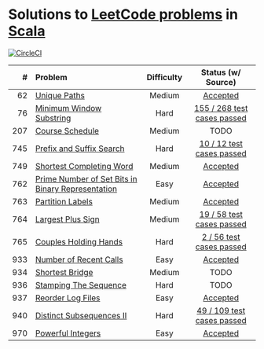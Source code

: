# Solutions to [LeetCode problems](https://leetcode.com/problemset/all/) in [Scala](https://www.scala-lang.org/)

[![CircleCI](https://circleci.com/gh/aa8y/leetcode-scala/tree/master.svg?style=shield&circle-token=7012e3ab725c94f866647778ab0bd7be465ccdd0)](https://circleci.com/gh/aa8y/leetcode-scala/tree/master)

| #    | Problem  |  Difficulty  |  Status (w/ Source) |
|-----:|:---------|:------------:|:-------------------:|
| 62   | [Unique Paths](https://leetcode.com/problems/unique-paths/description/) | Medium | [Accepted](https://github.com/aa8y/leetcode/blob/master/scala/src/main/scala/co/aa8y/leetcode/UniquePaths.scala) |
| 76   | [Minimum Window Substring](https://leetcode.com/problems/minimum-window-substring/) | Hard | [155 / 268 test cases passed](https://github.com/aa8y/leetcode/blob/master/scala/src/main/scala/co/aa8y/leetcode/MinimumWindowSubstring.scala) |
| 207  | [Course Schedule](https://leetcode.com/problems/course-schedule/) | Medium | TODO |
| 745  | [Prefix and Suffix Search](https://leetcode.com/problems/prefix-and-suffix-search/description/) | Hard | [10 / 12 test cases passed](https://github.com/aa8y/leetcode/blob/master/scala/src/main/scala/co/aa8y/leetcode/PrefixAndSuffixSearch.scala) |
| 749  | [Shortest Completing Word](https://leetcode.com/problems/shortest-completing-word/description/) | Medium | [Accepted](https://github.com/aa8y/leetcode/blob/master/scala/src/main/scala/co/aa8y/leetcode/ShortestCompletingWord.scala) |
| 762  | [Prime Number of Set Bits in Binary Representation](https://leetcode.com/contest/weekly-contest-67/problems/prime-number-of-set-bits-in-binary-representation/) | Easy | [Accepted](https://github.com/aa8y/leetcode/blob/master/scala/src/main/scala/co/aa8y/leetcode/PrimeNumberOfSetBitsInBinaryRepresentation.scala) |
| 763  | [Partition Labels](https://leetcode.com/contest/weekly-contest-67/problems/partition-labels/) | Medium | [Accepted](https://github.com/aa8y/leetcode/blob/master/scala/src/main/scala/co/aa8y/leetcode/PartitionLabels.scala) |
| 764  | [Largest Plus Sign](https://leetcode.com/contest/weekly-contest-67/problems/largest-plus-sign/) | Medium | [19 / 58 test cases passed](https://github.com/aa8y/leetcode/blob/master/scala/src/main/scala/co/aa8y/leetcode/LargestPlusSign.scala) |
| 765  | [Couples Holding Hands](https://leetcode.com/contest/weekly-contest-67/problems/couples-holding-hands/) | Hard | [2 / 56 test cases passed](https://github.com/aa8y/leetcode/blob/master/scala/src/main/scala/co/aa8y/leetcode/CouplesHoldingHands.scala) |
| 933  | [Number of Recent Calls](https://leetcode.com/contest/weekly-contest-109/problems/number-of-recent-calls/) | Easy | [Accepted](https://github.com/aa8y/leetcode/blob/master/scala/src/main/scala/co/aa8y/leetcode/NumberOfRecentCalls.scala) |
| 934  | [Shortest Bridge](https://leetcode.com/contest/weekly-contest-109/problems/shortest-bridge/) | Medium | TODO |
| 936  | [Stamping The Sequence](https://leetcode.com/contest/weekly-contest-109/problems/stamping-the-sequence/) | Hard | TODO |
| 937  | [Reorder Log Files](https://leetcode.com/contest/weekly-contest-110/problems/reorder-log-files/) | Easy | [Accepted](https://github.com/aa8y/leetcode/blob/master/scala/src/main/scala/co/aa8y/leetcode/ReorderLogFiles.scala) |
| 940  | [Distinct Subsequences II](https://leetcode.com/contest/weekly-contest-110/problems/distinct-subsequences-ii/) | Hard | [49 / 109 test cases passed](https://github.com/aa8y/leetcode/blob/master/scala/src/main/scala/co/aa8y/leetcode/DistinctSubsequences2.scala) |
| 970  | [Powerful Integers](https://leetcode.com/contest/weekly-contest-118/problems/powerful-integers/) | Easy | [Accepted](https://github.com/aa8y/leetcode/blob/master/scala/src/main/scala/co/aa8y/leetcode/PowerfulIntegers.scala) |
